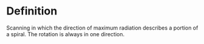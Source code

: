 # Definition

Scanning in which the direction of maximum radiation describes a portion
of a spiral. The rotation is always in one direction.
